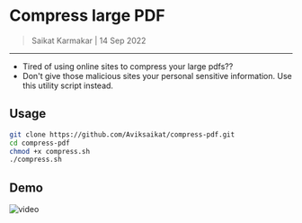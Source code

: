 # Compress large PDF

> Saikat Karmakar | 14 Sep 2022

---

- Tired of using online sites to compress your large pdfs?? 
- Don't give those malicious sites your personal sensitive information. Use this utility script instead.


## Usage
```bash
git clone https://github.com/Aviksaikat/compress-pdf.git
cd compress-pdf
chmod +x compress.sh
./compress.sh
```

## Demo
![video](https://user-images.githubusercontent.com/31238298/190212210-3a6621e5-03b2-4253-8ceb-662f104d40d4.gif)
